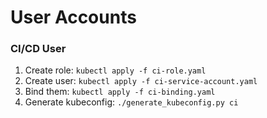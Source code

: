 # User Accounts

### CI/CD User
1. Create role: `kubectl apply -f ci-role.yaml`
2. Create user: `kubectl apply -f ci-service-account.yaml`
3. Bind them: `kubectl apply -f ci-binding.yaml`
4. Generate kubeconfig: `./generate_kubeconfig.py ci`